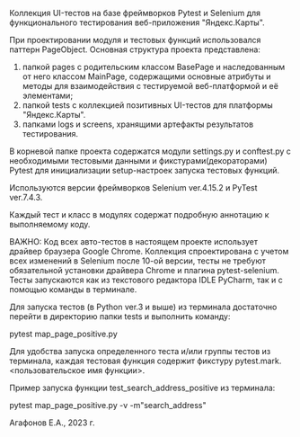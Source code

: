 Коллекция UI-тестов на базе фреймворков Pytest и Selenium для функционального
тестирования веб-приложения "Яндекс.Карты".


При проектировании модуля и тестовых функций использовался паттерн PageObject. 
Основная структура проекта представлена:
1) папкой pages с родительским классом BasePage и наследованным от него классом MainPage, содержащими основные атрибуты
и методы для взаимодействия с тестируемой веб-платформой и её элементами;
2) папкой tests с коллекцией позитивных UI-тестов для платформы "Яндекс.Карты".
3) папками logs и screens, хранящими артефакты результатов тестирования. 

В корневой папке проекта содержатся модули settings.py и conftest.py с необходимыми тестовыми данными и 
фикстурами(декораторами) Pytest для инициализации setup-настроек запуска тестовых функций.

Используются версии фреймворков Selenium ver.4.15.2 и PyTest ver.7.4.3.

Каждый тест и класс в модулях содержат подробную аннотацию к выполняемому коду. 

ВАЖНО: Код всех авто-тестов в настоящем проекте использует драйвер браузера Google Chrome. Коллекция спроектирована с
учетом всех изменений в Selenium после 10-ой версии, тесты не требуют обязательной установки драйвера Chrome и плагина
pytest-selenium. Тесты запускаются как из текстового редактора IDLE PyCharm, так и с помощью команды в терминале.

Для запуска тестов (в Python ver.3 и выше) из терминала достаточно перейти в директорию папки tests и выполнить команду:

pytest map_page_positive.py

Для удобства запуска определенного теста и/или группы тестов из терминала, каждая тестовая функция содержит 
фикстуру pytest.mark.<пользовательское имя функции>.

Пример запуска функции test_search_address_positive из терминала:

pytest map_page_positive.py -v -m"search_address"

Агафонов Е.А., 2023 г.
